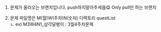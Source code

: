 1. 문제가 올라오는 브랜치입니다.
push하지말아주세욥😋 Only pull만 하는 브랜치

2. 문제 파일명은 M(월)W(주차)N(숫자)
디렉토리
questList  
ㄴ ex) M3W4N1_삼각달팽이 : 3월4주차문제  
